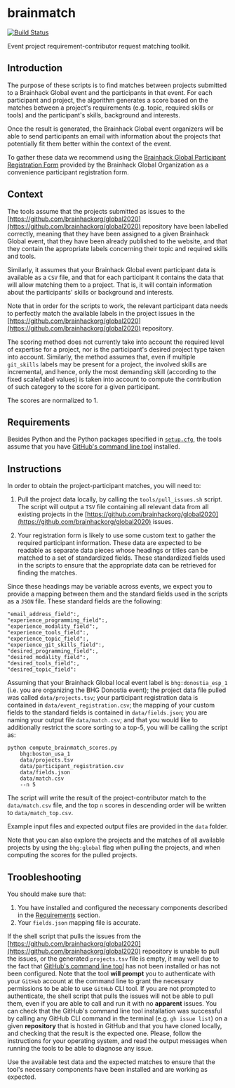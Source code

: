 # brainmatch

[![Build Status](https://github.com/brainhackorg/brainmatch/workflows/test,%20package/badge.svg)](https://github.com/brainhackorg/brainmatch/actions?query=workflow%3A%22test%2C+package%22+branch%3Amain)

Event project requirement-contributor request matching toolkit.

## Introduction

The purpose of these scripts is to find matches between projects submitted to
a Brainhack Global event and the participants in that event. For each
participant and project, the algorithm generates a score based on the matches
between a project's requirements (e.g. topic, required skills or tools) and the
participant's skills, background and interests.

Once the result is generated, the Brainhack Global event organizers will be
able to send participants an email with information about the projects that
potentially fit them better within the context of the event.

To gather these data we recommend using the [Brainhack Global Participant Registration Form](https://github.com/brainhackorg/bhg-event-materials)
provided by the Brainhack Global Organization as a convenience participant
registration form.

## Context

The tools assume that the projects submitted as issues to the [https://github.com/brainhackorg/global2020](https://github.com/brainhackorg/global2020)
repository have been labelled correctly, meaning that they have been assigned
to a given Brainhack Global event, that they have been already published to the
website, and that they contain the appropriate labels concerning their topic
and required skills and tools.

Similarly, it assumes that your Brainhack Global event participant data is
available as a `CSV` file, and that for each participant it contains the data
that will allow matching them to a project. That is, it will contain
information about the participants' skills or background and interests.

Note that in order for the scripts to work, the relevant participant data
needs to perfectly match the available labels in the project issues in the
[https://github.com/brainhackorg/global2020](https://github.com/brainhackorg/global2020) repository.

The scoring method does not currently take into account the required level of
expertise for a project, nor is the participant's desired project type taken
into account. Similarly, the method assumes that, even if multiple `git_skills`
labels may be present for a project, the involved skills are incremental, and
hence, only the most demanding skill (according to the fixed scale/label values)
is taken into account to compute the contribution of such category to the score
for a given participant.

The scores are normalized to 1.

## Requirements

Besides Python and the Python packages specified in [`setup.cfg`](setup.cfg),
the tools assume that you have [GitHub's command line tool](https://cli.github.com/) installed.

## Instructions

In order to obtain the project-participant matches, you will need to:

1. Pull the project data locally, by calling the `tools/pull_issues.sh` script.
The script will output a `TSV` file containing all relevant data from all
existing projects in the [https://github.com/brainhackorg/global2020](https://github.com/brainhackorg/global2020)
issues.

1. Your registration form is likely to use some custom text to gather the
required participant information. These data are expected to be readable as
separate data pieces whose headings or titles can be matched to a set of
standardized fields. These standardized fields used in the scripts to ensure
that the appropriate data can be retrieved for finding the matches.

Since these headings may be variable across events, we expect you to provide a
mapping between them and the standard fields used in the scripts as a `JSON`
file. These standard fields are the following:

```
"email_address_field":,
"experience_programming_field":,
"experience_modality_field":,
"experience_tools_field":,
"experience_topic_field":,
"experience_git_skills_field":,
"desired_programming_field":,
"desired_modality_field":,
"desired_tools_field":,
"desired_topic_field":
```

Assuming that your Brainhack Global local event label is `bhg:donostia_esp_1`
(i.e. you are organizing the BHG Donostia event); the project data file pulled
was called `data/projects.tsv`; your participant registration data is contained
in `data/event_registration.csv`; the mapping of your custom fields to the
standard fields is contained in `data/fields.json`; you are naming your output
file `data/match.csv`; and that you would like to additionally restrict the
score sorting to a top-5, you will be calling the script as:

```
python compute_brainmatch_scores.py
    bhg:boston_usa_1
    data/projects.tsv
    data/participant_registration.csv
    data/fields.json
    data/match.csv
    --n 5
```

The script will write the result of the project-contributor match to the
`data/match.csv` file, and the top `n` scores in descending order will be
written to `data/match_top.csv`.

Example input files and expected output files are provided in the `data`
folder.

Note that you can also explore the projects and the matches of all available
projects by using the `bhg:global` flag when pulling the projects, and when
computing the scores for the pulled projects.

## Troobleshooting

You should make sure that:
1. You have installed and configured the necessary components described in the
[Requirements](#Requirements) section.
1. Your `fields.json` mapping file is accurate.

If the shell script that pulls the issues from the [https://github.com/brainhackorg/global2020](https://github.com/brainhackorg/global2020)
repository is unable to pull the issues, or the generated `projects.tsv` file is
empty, it may well due to the fact that [GitHub's command line tool](https://cli.github.com/)
has not been installed or has not been configured. Note that the tool **will
prompt** you to authenticate with your `GitHub` account at the command line to
grant the necessary permissions to be able to use `GitHub` CLI tool. If you are
not prompted to authenticate, the shell script that pulls the issues will not be
able to pull them, even if you are able to call and run it with no **apparent**
issues. You can check that the GitHub's command line tool installation was
successful by calling any GitHub CLI command in the terminal (e.g.
`gh issue list`) on a given **repository** that is hosted in GitHub and that you
have cloned locally, and checking that the result is the expected one. Please,
follow the instructions for your operating system, and read the output messages
when running the tools to be able to diagnose any issue.

Use the available test data and the expected matches to ensure that the tool's
necessary components have been installed and are working as expected.
